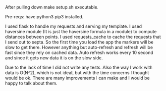 After pulling down make setup.sh executable.


Pre-reqs: have python3 pip3 installed.

I used flask to handle my requests and serving my template.
I used haversine module (It is just the haversine formula in a module) to compute distances between points.
I used requests_cache to cache the requests that I send out to septa. So the first time you load the app the markers will be slow to get there. However anything but auto-refresh and refresh will be fast since they rely on cached data. Auto refresh works every 10 second and since it gets new data it is on the slow side.

Due to the lack of time I did not write any tests. Also the way I work with data is O(N^2), which is not ideal, but with the time concerns I thought would be ok. There are many improvements I can make and I would be happy to talk about them.
